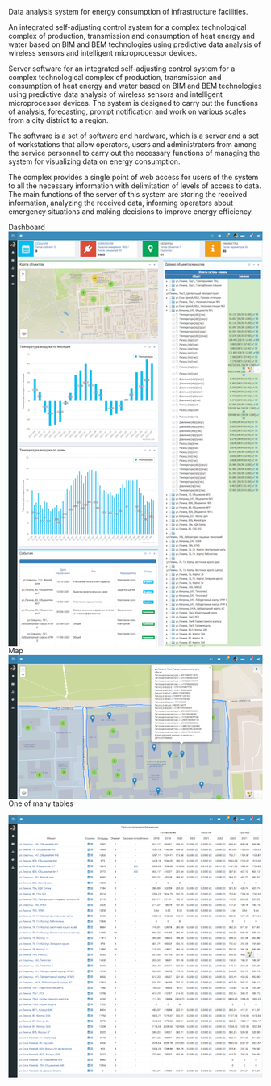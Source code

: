 Data analysis system for energy consumption of infrastructure facilities.

An integrated self-adjusting control system for a complex technological complex of production, transmission and consumption of heat energy and water based on BIM and BEM technologies using predictive data analysis of wireless sensors and intelligent microprocessor devices.

Server software for an integrated self-adjusting control system for a complex technological complex of production, transmission and consumption of heat energy and water based on BIM and BEM technologies using predictive data analysis of wireless sensors and intelligent microprocessor devices. The system is designed to carry out the functions of analysis, forecasting, prompt notification and work on various scales from a city district to a region.

The software is a set of software and hardware, which is a server and a set of workstations that allow operators, users and administrators from among the service personnel to carry out the necessary functions of managing the system for visualizing data on energy consumption.

The complex provides a single point of web access for users of the system to all the necessary information with delimitation of levels of access to data.
The main functions of the server of this system are storing the received information, analyzing the received data, informing operators about emergency situations and making decisions to improve energy efficiency.

Dashboard
<img src="docs/21.png" align="left"/>

Map
<img src="docs/15.png" align="left"/>

One of many tables

<img src="docs/10.png" align="left"/>
